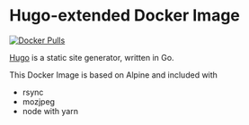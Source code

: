 # Hugo-extended Docker Image

[![Docker Pulls](https://img.shields.io/docker/pulls/s4m3l0/hugo-rsync-mozjpeg-node.svg)](https://store.docker.com/community/images/s4m3l0/hugo-rsync-mozjpeg-node)

[Hugo](https://gohugo.io/) is a static site generator, written in Go.

This Docker Image is based on Alpine and included with
- rsync
- mozjpeg
- node with yarn

